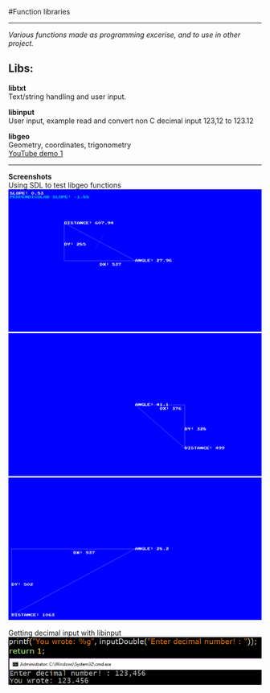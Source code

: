 #Function libraries

---

*Various functions made as programming excerise, and to use in other project.* 

## Libs:  
**libtxt**  
Text/string handling and user input.

**libinput**  
User input, example read and convert non C decimal input 123,12 to 123.12  

**libgeo**  
Geometry, coordinates, trigonometry  
[YouTube demo 1](https://www.youtube.com/watch?v=CRliam8EJOI)  

---

**Screenshots**  
Using SDL to test libgeo functions  
![Triangle data 4](https://raw.githubusercontent.com/GoblinDynamiteer/libs/master/img/libgeo_004.png)  
![Triangle data 2](https://raw.githubusercontent.com/GoblinDynamiteer/libs/master/img/libgeo_002.png)  
![Triangle data 3](https://raw.githubusercontent.com/GoblinDynamiteer/libs/master/img/libgeo_003.png)  

Getting decimal input with libinput 
![Double input with comma](https://raw.githubusercontent.com/GoblinDynamiteer/libs/master/img/libinput_001.png)
